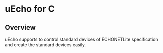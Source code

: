 # uEcho for C

## Overview

uEcho supports to control standard devices of ECHONETLite  specification and create the standard devices easily.
